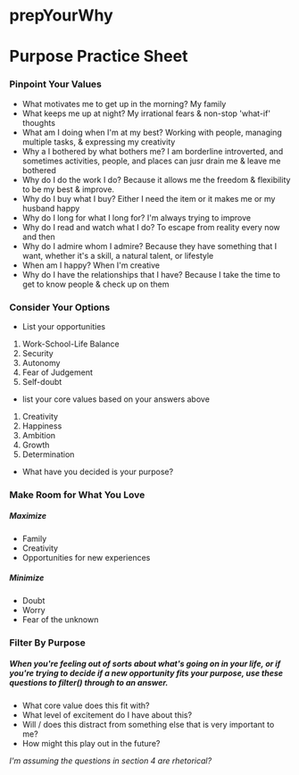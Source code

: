 # prepYourWhy

# Purpose Practice Sheet
### Pinpoint Your Values
- What motivates me to get up in the morning? 
My family
- What keeps me up at night? 
My irrational fears & non-stop 'what-if' thoughts
- What am I doing when I'm at my best? 
Working with people, managing multiple tasks, & expressing my creativity
- Why a I bothered by what bothers me? 
I am borderline introverted, and sometimes activities, people, and places can jusr drain me & leave me bothered
- Why do I do the work I do? 
Because it allows me the freedom & flexibility to be my best & improve. 
- Why do I buy what I buy? 
Either I need the item or it makes me or my husband happy
- Why do I long for what I long for? 
I'm always trying to improve
- Why do I read and watch what I do? 
To escape from reality every now and then
- Why do I admire whom I admire? 
Because they have something that I want, whether it's a skill, a natural talent, or lifestyle
- When am I happy? 
When I'm creative
- Why do I have the relationships that I have? 
Because I take the time to get to know people & check up on them

### Consider Your Options 
- List your opportunities
1. Work-School-Life Balance
2. Security
3. Autonomy
4. Fear of Judgement
5. Self-doubt

- list your core values based on your answers above
1. Creativity
2. Happiness
3. Ambition
4. Growth
5. Determination 

- What have you decided is your purpose? 
### Make Room for What You Love
##### Maximize 
- Family
- Creativity
- Opportunities for new experiences
##### Minimize 
- Doubt
- Worry
- Fear of the unknown
### Filter By Purpose 
##### When you're feeling out of sorts about what's going on in your life, or if you're trying to decide if a new opportunity fits your purpose, use these questions to filter() through to an answer.
- What core value does this fit with? 
- What level of excitement do I have about this? 
- Will / does this distract from something else that is very important to me? 
- How might this play out in the future? 

*I'm assuming the questions in section 4 are rhetorical?*